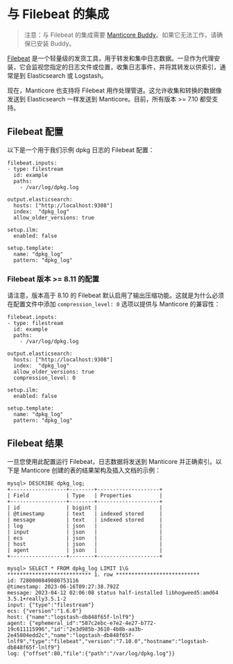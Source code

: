 # 与 Filebeat 的集成

> 注意：与 Filebeat 的集成需要 [Manticore Buddy](../Installation/Manticore_Buddy.md)。如果它无法工作，请确保已安装 Buddy。

[Filebeat](https://www.elastic.co/beats/filebeat) 是一个轻量级的发货工具，用于转发和集中日志数据。一旦作为代理安装，它会监视您指定的日志文件或位置，收集日志事件，并将其转发以供索引，通常是到 Elasticsearch 或 Logstash。

现在，Manticore 也支持将 Filebeat 用作处理管道。这允许收集和转换的数据像发送到 Elasticsearch 一样发送到 Manticore。目前，所有版本 >= 7.10 都受支持。

## Filebeat 配置

以下是一个用于我们示例 dpkg 日志的 Filebeat 配置：

```
filebeat.inputs:
- type: filestream
  id: example
  paths:
	- /var/log/dpkg.log

output.elasticsearch:
  hosts: ["http://localhost:9308"]
  index:  "dpkg_log"
  allow_older_versions: true

setup.ilm:
  enabled: false

setup.template:
  name: "dpkg_log"
  pattern: "dpkg_log"
```

### Filebeat 版本 >= 8.11 的配置

请注意，版本高于 8.10 的 Filebeat 默认启用了输出压缩功能。这就是为什么必须在配置文件中添加 `compression_level: 0` 选项以提供与 Manticore 的兼容性：

```
filebeat.inputs:
- type: filestream
  id: example
  paths:
	- /var/log/dpkg.log

output.elasticsearch:
  hosts: ["http://localhost:9308"]
  index:  "dpkg_log"
  allow_older_versions: true
  compression_level: 0

setup.ilm:
  enabled: false

setup.template:
  name: "dpkg_log"
  pattern: "dpkg_log"
```

## Filebeat 结果

一旦您使用此配置运行 Filebeat，日志数据将发送到 Manticore 并正确索引。以下是 Manticore 创建的表的结果架构及插入文档的示例：

```
mysql> DESCRIBE dpkg_log;
+------------------+--------+--------------------+
| Field            | Type   | Properties         |
+------------------+--------+--------------------+
| id               | bigint |                    |
| @timestamp       | text   | indexed stored     |
| message          | text   | indexed stored     |
| log              | json   |                    |
| input            | json   |                    |
| ecs              | json   |                    |
| host             | json   |                    |
| agent            | json   |                    |
+------------------+--------+--------------------+
```

```
mysql> SELECT * FROM dpkg_log LIMIT 1\G
*************************** 1. row ***************************
id: 7280000849080753116
@timestamp: 2023-06-16T09:27:38.792Z
message: 2023-04-12 02:06:08 status half-installed libhogweed5:amd64 3.5.1+really3.5.1-2
input: {"type":"filestream"}
ecs: {"version":"1.6.0"}
host: {"name":"logstash-db848f65f-lnlf9"}
agent: {"ephemeral_id":"587c2ebc-e7e2-4e27-b772-19c611115996","id":"2e3d985b-3610-4b8b-aa3b-2e45804edd2c","name":"logstash-db848f65f-lnlf9","type":"filebeat","version":"7.10.0","hostname":"logstash-db848f65f-lnlf9"}
log: {"offset":80,"file":{"path":"/var/log/dpkg.log"}}
```
